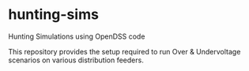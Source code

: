 # hunting-sims
Hunting Simulations using OpenDSS code

This repository provides the setup required to run Over & Undervoltage scenarios on various distribution feeders.
